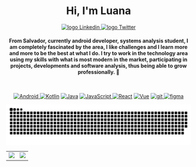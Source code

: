 <div align="center">
 <h1> 
  Hi, I'm Luana 
 </h1>
</div>

<p align="center">
   <a href="https://www.linkedin.com/in/luana-barbosa93/">
    <img alt="logo Linkedin" src="https://img.shields.io/badge/linkedin-%230077B5.svg?&style=for-the-badge&logo=linkedin&logoColor=white/">
  </a>
  
<a href="https://luana-barbosa.github.io/LuanaBarbosa-PaginaPessoal/">
    <img alt="logo Twitter" src="https://img.shields.io/badge/Blog-%23FF4088.svg?&style=for-the-badge&logo=hugo&logoColor=white">
  </a>
</p>

<h4 align="center"> 
  From Salvador, currently android developer, systems analysis student, I am completely fascinated by the area, I like challenges and I learn more and more to be the best at what I do. I try to work in the technology area using my skills with what is most modern in the market, participating in projects, developments and software analysis, thus being able to grow professionally. 🚀
</h4>

<br>

<p align="center">
<a href="https://developer.android.com" target="_blank"> <img alt="Android" height ="42px" src="https://raw.githubusercontent.com/rahul-jha98/github_readme_icons/main/language_and_tools/square/android/android.svg"> </a>
<a href="https://kotlinlang.org" target="_blank"><img alt="Kotlin" height ="42px" src="https://raw.githubusercontent.com/rahul-jha98/github_readme_icons/main/language_and_tools/square/kotlin/kotlin.svg"></a>
<a href="https://www.java.com" target="_blank"><img alt="Java" height ="42px" src="https://raw.githubusercontent.com/rahul-jha98/github_readme_icons/main/language_and_tools/square/java/java.svg"></a>
<a href="https://developer.mozilla.org/en-US/docs/Web/JavaScript" target="_blank"> <img alt="JavaScript" height ="42px"  src="https://raw.githubusercontent.com/rahul-jha98/github_readme_icons/main/language_and_tools/square/javascript/javascript.svg"> </a>
<a href="https://reactjs.org/" target="_blank"> <img alt="React" height ="42px" src="https://user-images.githubusercontent.com/35739995/122655003-80cf5a80-d125-11eb-9718-c0d416a29986.png"></a>
<a href="https://vuejs.org/" target="_blank"><img alt="Vue" height ="42px" src="https://user-images.githubusercontent.com/35739995/122654956-2b934900-d125-11eb-94b1-58102216fa9f.png"></a>
<a href="https://git-scm.com/" target="_blank"> <img src="https://raw.githubusercontent.com/rahul-jha98/github_readme_icons/main/language_and_tools/square/git-scm/git-scm.svg" alt="git" height='42px'/> </a>
<a href="https://www.figma.com/" target="_blank"> <img src="https://raw.githubusercontent.com/rahul-jha98/github_readme_icons/main/language_and_tools/square/figma/figma.svg" alt="figma" height='42px'/> </a>
</p>

<table align="center">
  <row>
    <td>
     <!-- Card -->
      <img height='172' src='https://github-readme-stats.vercel.app/api?username=luana-barbosa&show_icons=true&theme=react'>
    </td>
    <td>
      <img height='172' src='https://github-readme-stats.vercel.app/api/top-langs/?username=luana-barbosa&layout=compact&theme=react'>
    </td>
  </row>
  
  ![Snake animation](https://github.com/beatriznonato/beatriznonato/blob/output/github-contribution-grid-snake.svg)
</table> 
